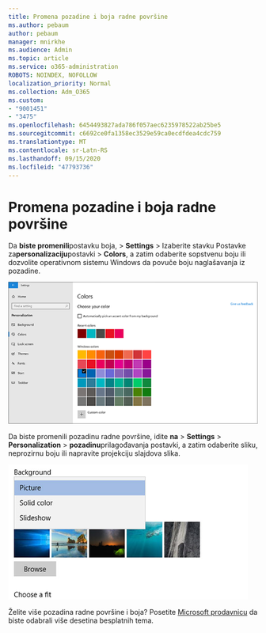 ```yaml
---
title: Promena pozadine i boja radne površine
ms.author: pebaum
author: pebaum
manager: mnirkhe
ms.audience: Admin
ms.topic: article
ms.service: o365-administration
ROBOTS: NOINDEX, NOFOLLOW
localization_priority: Normal
ms.collection: Adm_O365
ms.custom:
- "9001451"
- "3475"
ms.openlocfilehash: 6454493827ada786f057aec6235978522ab25be5
ms.sourcegitcommit: c6692ce0fa1358ec3529e59ca0ecdfdea4cdc759
ms.translationtype: MT
ms.contentlocale: sr-Latn-RS
ms.lasthandoff: 09/15/2020
ms.locfileid: "47793736"
---
```

# <a name="change-your-desktop-background-and-colors"></a>Promena pozadine i boja radne površine

Da **biste promenili**postavku boja,  >  **Settings**  >  Izaberite stavku Postavke za**personalizaciju**postavki  >  **Colors**, a zatim odaberite sopstvenu boju ili dozvolite operativnom sistemu Windows da povuče boju naglašavanja iz pozadine.

![Personalizujte boje u operativnom sistemu Windows.](media/windows-personalization-colors.png)

Da biste promenili pozadinu radne površine, idite **na**  >  **Settings**  >  **Personalization**  >  **pozadinu**prilagođavanja postavki, a zatim odaberite sliku, neprozirnu boju ili napravite projekciju slajdova slika. 

![Promena Windows pozadine radne površine.](media/windows-desktop-background.png)

Želite više pozadina radne površine i boja? Posetite [Microsoft prodavnicu](https://www.microsoft.com/store/collections/windowsthemes) da biste odabrali više desetina besplatnih tema.
